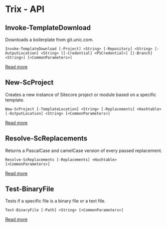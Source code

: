 # Trix - API

##  Invoke-TemplateDownload
Downloads a boilerplate from git.unic.com.    
    
    Invoke-TemplateDownload [-Project] <String> [-Repository] <String> [-OutputLocation] <String> [[-Credential] <PSCredential>] [[-Branch] <String>] [<CommonParameters>]


 [Read more](Invoke-TemplateDownload.md)
##  New-ScProject
Creates a new instance of Sitecore project or module based on a specific template.    
    
    New-ScProject [-TemplateLocation] <String> [-Replacements] <Hashtable> [-OutputLocation] <String> [<CommonParameters>]


 [Read more](New-ScProject.md)
##  Resolve-ScReplacements
Returns a PascalCase and camelCase version of every passed replacement.    
    
    Resolve-ScReplacements [-Replacements] <Hashtable> [<CommonParameters>]


 [Read more](Resolve-ScReplacements.md)
##  Test-BinaryFile
Tests if a specific file is a binary file or a text file.    
    
    Test-BinaryFile [-Path] <String> [<CommonParameters>]


 [Read more](Test-BinaryFile.md)

